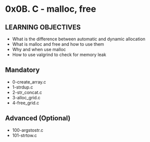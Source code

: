 # 0x0B. C - malloc, free

## LEARNING OBJECTIVES
- What is the difference between automatic and dynamic allocation
- What is malloc and free and how to use them
- Why and when use malloc
- How to use valgrind to check for memory leak

## Mandatory
- 0-create_array.c
- 1-strdup.c
- 2-str_concat.c
- 3-alloc_grid.c
- 4-free_grid.c

## Advanced (Optional)
- 100-argstostr.c
- 101-strtow.c
